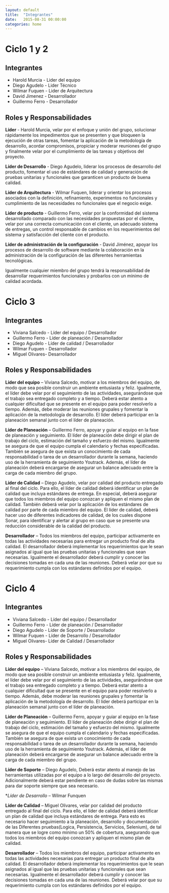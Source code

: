 ```yaml
---
layout: default
title:  "Integrantes"
date:   2015-08-31 00:00:00
categories: home
---
```


# Ciclo 1 y 2

## Integrantes

- Harold Murcia - Lider del equipo
- Diego Agudelo - Lider Técnico
- Wilmar Fuquen - Lider de Arquitectura
- David Jimenez - Desarrollador
- Guillermo Ferro - Desarrollador


## Roles y Responsabilidades


**Líder** - Harold Murcia, velar por el enfoque y unión del grupo, solucionar rápidamente los impedimentos que se presenten y que bloqueen la ejecución de otras tareas, fomentar la aplicación de la metodología de desarrollo, acordar compromisos, propiciar y moderar reuniones del grupo y finalmente velar por el cumplimiento de las tareas y objetivos del proyecto.

**Líder de Desarrollo** - Diego Agudelo, liderar los procesos de desarrollo del producto, fomentar el uso de estándares de calidad y generación de pruebas unitarias y funcionales que garanticen un producto de buena calidad.

**Líder de Arquitectura** - Wilmar Fuquen, liderar y orientar los procesos asociados con la definición, refinamiento, experimentos no funcionales y cumplimiento de las necesidades no funcionales que el negocio exige. 

**Líder de producto** - Guillermo Ferro, velar por la conformidad del sistema desarrollado comparado con las necesidades propuestas por el cliente, velar por una correcta comunicación con el cliente, un adecuado sistema de entregas, un control responsable de cambios en los requerimientos del sistema y satisfacción del cliente con el producto.

**Líder de administración de la configuración** - David Jiménez, apoyar los procesos de desarrollo de software mediante la colaboración en la administración de la configuración de las diferentes herramientas tecnológicas.

Igualmente cualquier miembro del grupo tendrá la responsabilidad de desarrollar requerimientos funcionales y probarlos con un mínimo de calidad acordada.

# Ciclo 3

## Integrantes

- Viviana Salcedo - Líder del equipo / Desarrollador
- Guillermo Ferro - Líder de planeación / Desarrollador
- Diego Agudelo - Líder de calidad / Desarrollador
- Wilmar Fuquen - Desarrollador
- Miguel Olivares- Desarrollador

## Roles y Responsabilidades

**Líder del equipo** – Viviana Salcedo, motivar a los miembros del equipo, de modo que sea posible construir un ambiente entusiasta y feliz. Igualmente, el líder debe velar por el seguimiento de las actividades, asegurándose que el trabajo sea entregado completo y a tiempo. Deberá estar atento a cualquier dificultad que se presente en el equipo para poder resolverlo a tiempo. Además, debe moderar las reuniones grupales y fomentar la aplicación de la metodología de desarrollo. El líder deberá participar en la planeación semanal junto con el líder de planeación.

**Líder de Planeación** – Guillermo Ferro, apoyar y guiar al equipo en la fase de planeación y seguimiento. El líder de planeación debe dirigir el plan de trabajo del ciclo, estimación del tamaño y esfuerzo del mismo. Igualmente se asegura de que el equipo cumpla el calendario y fechas especificadas. También se asegura de que exista un conocimiento de cada responsabilidad o tarea de un desarrollador durante la semana, haciendo uso de la herramienta de seguimiento Youtrack. Además, el líder de planeación deberá encargarse de asegurar un balance adecuado entre la carga de cada miembro del grupo.

**Líder de Calidad** – Diego Agudelo, velar por calidad del producto entregado al final del ciclo. Para ello, el líder de calidad deberá identificar un plan de calidad que incluya estándares de entrega. En especial, deberá asegurar que todos los miembros del equipo conozcan y apliquen el mismo plan de calidad. También deberá velar por la aplicación de los estándares de calidad por parte de cada miembro del equipo. El líder de calidad, deberá hacer uso de diferentes indicadores de calidad, de los cuales dispone Sonar, para identificar y alertar al grupo en caso que se presente una reducción considerable de la calidad del producto. 

**Desarrollador** – Todos los miembros del equipo, participar activamente en todas las actividades necesarias para entregar un producto final de alta calidad. El desarrollador deberá implementar los requerimientos que le sean asignados al igual que las pruebas unitarias y funcionales que sean necesarias. Igualmente el desarrollador deberá cumplir y conocer las decisiones tomadas en cada una de las reuniones. Deberá velar por que su requerimiento cumpla con los estándares definidos por el equipo.


# Ciclo 4

## Integrantes

- Viviana Salcedo - Líder del equipo / Desarrollador
- Guillermo Ferro - Líder de planeación / Desarrollador
- Diego Agudelo - Líder de Soporte / Desarrollador
- Wilmar Fuquen - Líder de Desarrollo / Desarrollador
- Miguel Olivares- Líder de Calidad / Desarrollador

## Roles y Responsabilidades

**Líder del equipo** – Viviana Salcedo, motivar a los miembros del equipo, de modo que sea posible construir un ambiente entusiasta y feliz. Igualmente, el líder debe velar por el seguimiento de las actividades, asegurándose que el trabajo sea entregado completo y a tiempo. Deberá estar atento a cualquier dificultad que se presente en el equipo para poder resolverlo a tiempo. Además, debe moderar las reuniones grupales y fomentar la aplicación de la metodología de desarrollo. El líder deberá participar en la planeación semanal junto con el líder de planeación.

**Líder de Planeación** – Guillermo Ferro, apoyar y guiar al equipo en la fase de planeación y seguimiento. El líder de planeación debe dirigir el plan de trabajo del ciclo, estimación del tamaño y esfuerzo del mismo. Igualmente se asegura de que el equipo cumpla el calendario y fechas especificadas. También se asegura de que exista un conocimiento de cada responsabilidad o tarea de un desarrollador durante la semana, haciendo uso de la herramienta de seguimiento Youtrack. Además, el líder de planeación deberá encargarse de asegurar un balance adecuado entre la carga de cada miembro del grupo.

**Líder de Soporte** – Diego Agudelo, Deberá estar atento al manejo de las herramientas utilizadas por el equipo a lo largo del desarrollo del proyecto. Adicionalmente deberá estar pendiente en caso de dudas sobre las mismas para dar soporte siempre que sea necesario.

**Líder de Desarrollo* – Wilmar Funquen

**Líder de Calidad** – Miguel Olivares, velar por calidad del producto entregado al final del ciclo. Para ello, el líder de calidad deberá identificar un plan de calidad que incluya estándares de entrega. Para esto es necesario hacer seguimiento a la planeación, desarrollo y documentación de las Diferentes pruebas(Logica, Persistencia, Servicios, Selenium), de tal manera que se logre como mínimo un 50% de cobertura, asegurando que todos los miembros del equipo conozcan y apliquen el mismo plan de calidad. 

**Desarrollador** – Todos los miembros del equipo, participar activamente en todas las actividades necesarias para entregar un producto final de alta calidad. El desarrollador deberá implementar los requerimientos que le sean asignados al igual que las pruebas unitarias y funcionales que sean necesarias. Igualmente el desarrollador deberá cumplir y conocer las decisiones tomadas en cada una de las reuniones. Deberá velar por que su requerimiento cumpla con los estándares definidos por el equipo. 


